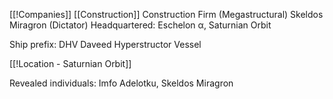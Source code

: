 [[!Companies]]
[[Construction]]
Construction Firm (Megastructural)
Skeldos Miragron (Dictator)
Headquartered: Eschelon α, Saturnian Orbit

Ship prefix: DHV Daveed Hyperstructor Vessel

[[!Location - Saturnian Orbit]]

Revealed individuals: Imfo Adelotku, Skeldos Miragron